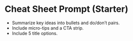 # Cheat Sheet Prompt (Starter)
- Summarize key ideas into bullets and do/don’t pairs.
- Include micro-tips and a CTA strip.
- Include 5 title options.
